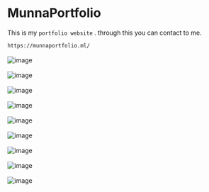 # MunnaPortfolio
This is my `portfolio website` . through this you can contact to me.

`https://munnaportfolio.ml/`
<br/><br/>
![image](https://user-images.githubusercontent.com/96313339/171719656-dfc83c23-9aab-4ae8-81dd-2f5e27fdd7db.png)
<br/><br/>
![image](https://user-images.githubusercontent.com/96313339/171719760-525357b2-e15c-488e-bb0e-fa0054070cce.png)
<br/><br/>
![image](https://user-images.githubusercontent.com/96313339/169202019-2635741b-0f20-444d-8831-c080902a4245.png)
<br/><br/>
![image](https://user-images.githubusercontent.com/96313339/169202163-14e07362-a159-4a80-998a-7a69f312e6a0.png)
<br/><br/>
![image](https://user-images.githubusercontent.com/96313339/171718544-1626cb41-6d4b-4abd-921b-04df4ee3e160.png)
<br/><br/>
![image](https://user-images.githubusercontent.com/96313339/171718708-e9228ac4-316e-4434-9b76-649402cad86b.png)
<br/><br/>
![image](https://user-images.githubusercontent.com/96313339/171718978-388b99ef-d82b-4e90-911e-317097510def.png)
<br/><br/>
![image](https://user-images.githubusercontent.com/96313339/171719185-cd549c9b-db9c-4d3d-b996-df2fb830e1d8.png)
<br/><br/>
![image](https://user-images.githubusercontent.com/96313339/171719353-d89fdfbb-f08c-480c-836b-23c085ff27aa.png)

